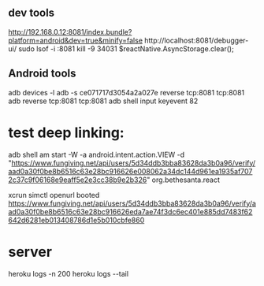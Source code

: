 ## dev tools
http://192.168.0.12:8081/index.bundle?platform=android&dev=true&minify=false
http://localhost:8081/debugger-ui/
sudo lsof -i :8081
kill -9 34031
$reactNative.AsyncStorage.clear();


## Android tools
adb devices -l
adb -s ce071717d3054a2a027e reverse tcp:8081 tcp:8081
adb reverse tcp:8081 tcp:8081
adb shell input keyevent 82

# test deep linking:
adb shell am start -W -a android.intent.action.VIEW -d "https://www.fungiving.net/api/users/5d34ddb3bba83628da3b0a96/verify/aad0a30f0be8b6516c63e28bc916626e008062a34dc144d961ea1935af7072c37c9f06168e9eaff5e2e3cc38b9e2b326" org.bethesanta.react

xcrun simctl openurl booted https://www.fungiving.net/api/users/5d34ddb3bba83628da3b0a96/verify/aad0a30f0be8b6516c63e28bc916626eda7ae74f3dc6ec401e885dd7483f62642d6281eb013408786d1e5b010cbfe860

# server
heroku logs -n 200
heroku logs --tail
